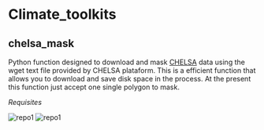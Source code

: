 # Climate_toolkits

## chelsa_mask 
Python function designed to download and mask <a href="https://chelsa-climate.org/">CHELSA</a> data using the wget text file provided by CHELSA plataform. This is a efficient function that allows you to download and save disk space in the process. At the present this function just accept one single polygon to mask. 

*Requisites*
<div id="badges">
  <a>
    <img src="https://img.shields.io/badge/dependencies-Rasterio-green" alt="repo1"/>
  </a>
  <a>
    <img src="https://img.shields.io/badge/dependencies-Fiona-green" alt="repo1"/>
  </a>
  </div>
  
